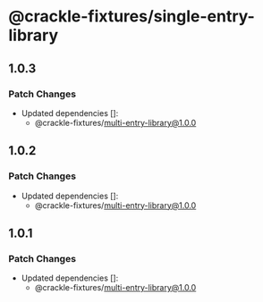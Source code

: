 # @crackle-fixtures/single-entry-library

## 1.0.3

### Patch Changes

- Updated dependencies []:
  - @crackle-fixtures/multi-entry-library@1.0.0

## 1.0.2

### Patch Changes

- Updated dependencies []:
  - @crackle-fixtures/multi-entry-library@1.0.0

## 1.0.1

### Patch Changes

- Updated dependencies []:
  - @crackle-fixtures/multi-entry-library@1.0.0
